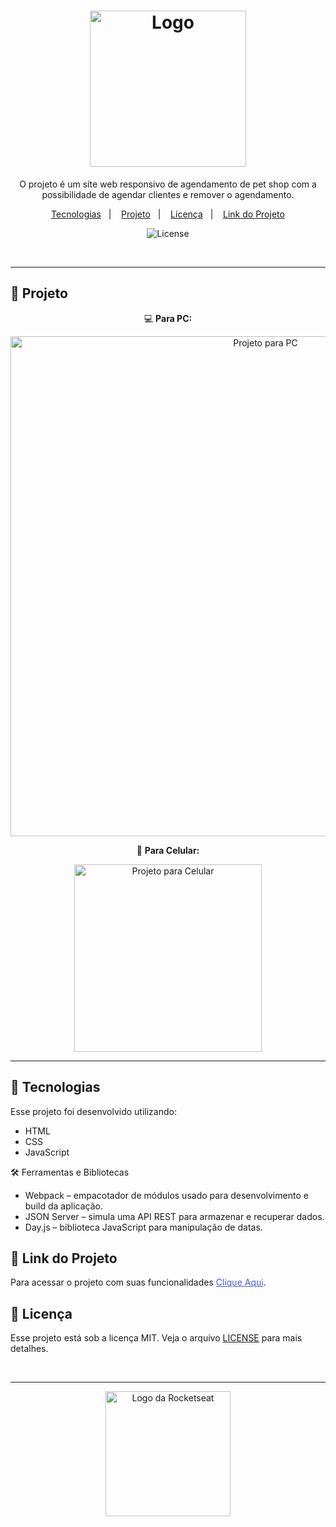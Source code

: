 <h1 align="center">
  <img alt="Logo" src="https://github.com/user-attachments/assets/cdca0a6b-e213-405a-aa41-eaeb2a7f4330" width="250px" >
</h1>


<p align="center">
  O projeto é um site web responsivo  de agendamento de pet shop com a possibilidade de agendar clientes e remover o agendamento.
</p>

<p align="center">
  <a href="#-tecnologias">Tecnologias</a>&nbsp;&nbsp;&nbsp;|&nbsp;&nbsp;&nbsp;
  <a href="#-projeto">Projeto</a>&nbsp;&nbsp;&nbsp;|&nbsp;&nbsp;&nbsp;
  <a href="#-licença">Licença</a>&nbsp;&nbsp;&nbsp;|&nbsp;&nbsp;&nbsp;
  <a href="#-link-do-projeto">Link do Projeto</a>
</p>

<p align="center">
  <img alt="License" src="https://img.shields.io/static/v1?label=license&message=MIT&color=0F172A&labelColor=1D4ED8">
</p>

<br>

---

## 📂 Projeto

<p align="center">💻 <b>Para PC:</b></p>
<p align="center">
  <img alt="Projeto para PC" src="https://github.com/user-attachments/assets/394172f4-aad9-49da-916b-e19d12cb5676" width="800px">
</p>

<p align="center">📱 <b>Para Celular:</b></p>
<p align="center">
  <img alt="Projeto para Celular" src="" width="300px">
</p>

---

## 🚀 Tecnologias

Esse projeto foi desenvolvido utilizando:

- HTML
- CSS
- JavaScript

🛠️ Ferramentas e Bibliotecas
- Webpack – empacotador de módulos usado para desenvolvimento e build da aplicação.
- JSON Server – simula uma API REST para armazenar e recuperar dados.
- Day.js – biblioteca JavaScript para manipulação de datas.

## 🔗 Link do Projeto

Para acessar o projeto com suas funcionalidades <a href="" target="_blank" style="color: #4a5dcd;">Clique Aqui</a>.

## 📝 Licença

Esse projeto está sob a licença MIT. Veja o arquivo [LICENSE](./LICENSE) para mais detalhes.

<br>

---

<p align="center">
  <img alt="Logo da Rocketseat" src="https://github.com/user-attachments/assets/39908634-2aee-4435-8513-fb952559fe3c" width="200px" />
</p>
